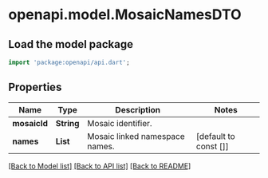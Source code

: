 # openapi.model.MosaicNamesDTO

## Load the model package
```dart
import 'package:openapi/api.dart';
```

## Properties
Name | Type | Description | Notes
------------ | ------------- | ------------- | -------------
**mosaicId** | **String** | Mosaic identifier. | 
**names** | **List<String>** | Mosaic linked namespace names. | [default to const []]

[[Back to Model list]](../README.md#documentation-for-models) [[Back to API list]](../README.md#documentation-for-api-endpoints) [[Back to README]](../README.md)


